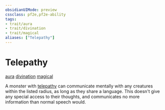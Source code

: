 ```yaml
---
obsidianUIMode: preview
cssclass: pf2e,pf2e-ability
tags:
- trait/aura
- trait/divination
- trait/magical
aliases: ["Telepathy"]
---
```

# Telepathy
[aura](../traits/aura.md)  [divination](../traits/divination.md)  [magical](../traits/magical.md)  

A monster with [telepathy](../../compendium/spells/telepathy.md) can communicate mentally with any creatures within the listed radius, as long as they share a language. This doesn't give any special access to their thoughts, and communicates no more information than normal speech would.